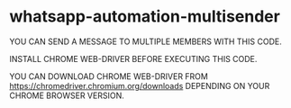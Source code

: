 # whatsapp-automation-multisender
YOU CAN SEND A MESSAGE TO MULTIPLE MEMBERS WITH THIS CODE.

INSTALL CHROME WEB-DRIVER BEFORE EXECUTING THIS CODE.

YOU CAN DOWNLOAD CHROME WEB-DRIVER FROM 
https://chromedriver.chromium.org/downloads 
DEPENDING ON YOUR CHROME BROWSER VERSION.
